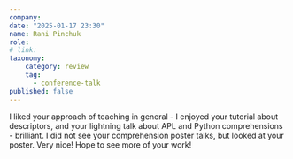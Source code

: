 ```yaml
---
company: 
date: "2025-01-17 23:30"
name: Rani Pinchuk
role: 
# link:
taxonomy:
    category: review
    tag:
      - conference-talk
published: false
---
```


I liked your approach of teaching in general - I enjoyed your tutorial about descriptors, and your lightning talk about APL and Python comprehensions - brilliant.  I did not see your comprehension poster talks, but looked at your poster. Very nice! Hope to see more of your work!
